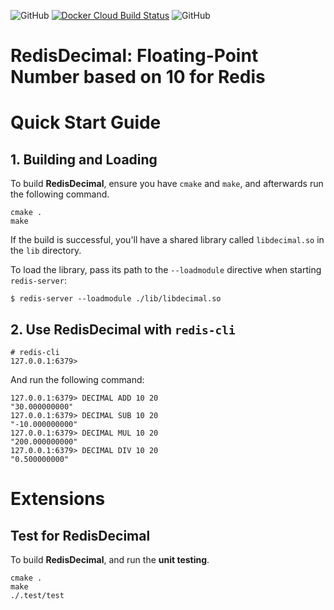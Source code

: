 ![GitHub](https://img.shields.io/github/v/release/joverzhang/redis-decimal?include_prereleases)
[![Docker Cloud Build Status](https://img.shields.io/docker/cloud/build/ttmo/redis-decimal?logo=docker)](https://hub.docker.com/repository/docker/ttmo/redis-decimal)
![GitHub](https://img.shields.io/github/license/JoverZhang/redis-decimal)

# RedisDecimal: Floating-Point Number based on 10 for Redis

# Quick Start Guide

## 1. Building and Loading

To build **RedisDecimal**, ensure you have `cmake` and `make`, and afterwards run the following command.

```shell
cmake .
make
```

If the build is successful, you'll have a shared library called `libdecimal.so` in the `lib` directory.

To load the library, pass its path to the `--loadmodule` directive when starting `redis-server`:

```shell
$ redis-server --loadmodule ./lib/libdecimal.so
```

## 2. Use RedisDecimal with `redis-cli`

```shell
# redis-cli
127.0.0.1:6379>
```

And run the following command:

```shell
127.0.0.1:6379> DECIMAL ADD 10 20
"30.000000000"
127.0.0.1:6379> DECIMAL SUB 10 20
"-10.000000000"
127.0.0.1:6379> DECIMAL MUL 10 20
"200.000000000"
127.0.0.1:6379> DECIMAL DIV 10 20
"0.500000000"
```

# Extensions

## Test for RedisDecimal

To build **RedisDecimal**, and run the **unit testing**.

```shell
cmake .
make
./.test/test
```
